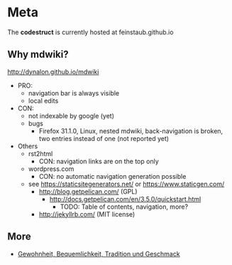 Meta
====

The **codestruct** is currently hosted at feinstaub.github.io


Why mdwiki?
-----------
http://dynalon.github.io/mdwiki

* PRO:
  * navigation bar is always visible
  * local edits
* CON:
  * not indexable by google (yet)
  * bugs
    * Firefox 31.1.0, Linux, nested mdwiki, back-navigation is broken,
      two entries instead of one (not reported yet)
* Others
  * rst2html
    * CON: navigation links are on the top only
  * wordpress.com
    * CON: no automatic navigation generation possible
  * see https://staticsitegenerators.net/ or https://www.staticgen.com/
    * http://blog.getpelican.com/ (GPL)
        * http://docs.getpelican.com/en/3.5.0/quickstart.html
            * TODO: Table of contents, navigation, more?
    * http://jekyllrb.com/ (MIT license)

More
----
* [Gewohnheit, Bequemlichkeit, Tradition und Geschmack](alt-struct/kuh-info.md)
